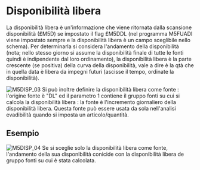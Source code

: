 # Disponibilità libera
La disponibilità libera è un'informazione che viene ritornata dalla scansione disponibilità (£M5D) se impostato il flag £M5DDL (nel programma M5FUADI viene impostato sempre e la disponibilità libera è un campo sceglibile nello schema).
Per determinarla si considera l'andamento della disponibilità (nota; nello stesso giorno si assume la disponibilità finale di tutte le fonti quindi è indipendente dal loro ordinamento), la disponibilità libera è la parte crescente (se positiva) della curva della disponibilità, vale a dire è la qtà che in quella data è libera da impegni futuri (ascisse il tempo, ordinate la disponibilità).

![M5DISP_03](https://doc.smeup.com/immagini/M5DISP_N5/M5DISP_03.png)
Si può inoltre definire la disponibilità libera come fonte :  l'origine fonte è "DL" ed il parametro 1 contiene il gruppo fonti su cui si calcola la disponibilità libera :  la fonte è l'incremento giornaliero della disponibilità libera. Questa fonte può essere usata da sola nell'analisi evadibilità quando si imposta un articolo/quantità.

## Esempio
![M5DISP_04](https://doc.smeup.com/immagini/M5DISP_N5/M5DISP_04.png)
Se si sceglie solo la disponibilità libera come fonte, l'andamento della sua disponibilità conicide con la disponibilità libera de gruppo fonti su cui è stata calcolata.
